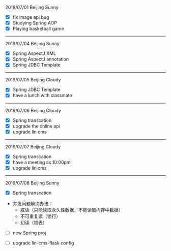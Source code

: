 2019/07/01 Beijing Sunny   
- [x] fix image api bug
- [x] Studying Spring AOP
- [x] Playing basketball game

---

2019/07/04 Beijing Sunny
- [x] Spring AspectJ XML
- [x] Spring AspectJ annotation
- [x] Spring JDBC Template

---

2019/07/05 Beijing Cloudy
- [x] Spring JDBC Template
- [x] have a lunch with classmate

---

2019/07/06 Beijing Cloudy
- [x] Spring transcation
- [x] upgrade the online api
- [x] upgrade lin cms

---

2019/07/07 Beijing Cloudy
- [x] Spring transcation
- [x] have a meeting as 10:00pm
- [x] upgrade lin cms

---

2019/07/08 Beijing Sunny
- [x] Spring transcation 
- 并发问题解决办法：
    * 脏读（只能读取永久性数据，不能读取内存中数据）
    * 不可重复读（锁行）
    * 幻读（锁表）
- [ ] new Spring proj
- [ ] upgrade lin-cms-flask config

